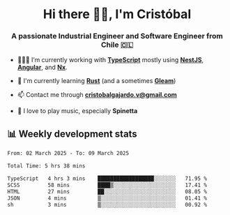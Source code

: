 <h1 align="center">Hi there ✌🏻, I'm Cristóbal</h1>
<h3 align="center">A passionate Industrial Engineer and Software Engineer from Chile 🇨🇱</h3>

- 🧑🏻‍💻 I’m currently working with **[TypeScript](https://www.typescriptlang.org)** mostly using **[NestJS](https://nestjs.com)**, **[Angular](https://angular.io)**, and **[Nx](https://nx.dev)**.

- 🌱 I'm currently learning **[Rust](https://www.rust-lang.org)** (and a sometimes **[Gleam](https://gleam.run/)**)

- 📫 Contact me through **cristobalgajardo.v@gmail.com**

- 🎸 I love to play music, especially **Spinetta**

## 📊 Weekly development stats

<!--START_SECTION:waka-->

```txt
From: 02 March 2025 - To: 09 March 2025

Total Time: 5 hrs 38 mins

TypeScript   4 hrs 3 mins    ██████████████████░░░░░░░   71.95 %
SCSS         58 mins         ████▒░░░░░░░░░░░░░░░░░░░░   17.41 %
HTML         27 mins         ██░░░░░░░░░░░░░░░░░░░░░░░   08.05 %
JSON         4 mins          ▒░░░░░░░░░░░░░░░░░░░░░░░░   01.41 %
sh           3 mins          ▒░░░░░░░░░░░░░░░░░░░░░░░░   00.92 %
```

<!--END_SECTION:waka-->
